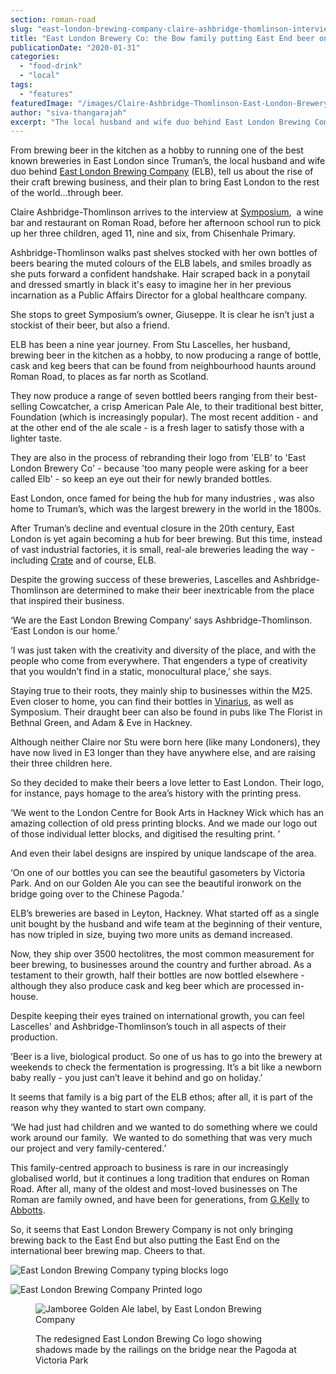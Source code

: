 ```yaml
---
section: roman-road
slug: "east-london-brewing-company-claire-ashbridge-thomlinson-interview"
title: "East London Brewery Co: the Bow family putting East End beer on the global map"
publicationDate: "2020-01-31"
categories: 
  - "food-drink"
  - "local"
tags: 
  - "features"
featuredImage: "/images/Claire-Ashbridge-Thomlinson-East-London-Brewery-6.jpg"
author: "siva-thangarajah"
excerpt: "The local husband and wife duo behind East London Brewing Company: from hobby to international brewery."
---
```


From brewing beer in the kitchen as a hobby to running one of the best known breweries in East London since Truman’s, the local husband and wife duo behind [East London Brewing Company](https://www.eastlondonbrewing.com) (ELB), tell us about the rise of their craft brewing business, and their plan to bring East London to the rest of the world...through beer. 

Claire Ashbridge-Thomlinson arrives to the interview at [Symposium](https://romanroadlondon.com/symposium-italian-restaurant-giuseppe-pollifrone-interview/),  a wine bar and restaurant on Roman Road, before her afternoon school run to pick up her three children, aged 11, nine and six, from Chisenhale Primary.  

Ashbridge-Thomlinson walks past shelves stocked with her own bottles of beers bearing the muted colours of the ELB labels, and smiles broadly as she puts forward a confident handshake. Hair scraped back in a ponytail and dressed smartly in black it's easy to imagine her in her previous incarnation as a Public Affairs Director for a global healthcare company.

She stops to greet Symposium’s owner, Giuseppe. It is clear he isn’t just a stockist of their beer, but also a friend.

ELB has been a nine year journey. From Stu Lascelles, her husband, brewing beer in the kitchen as a hobby, to now producing a range of bottle, cask and keg beers that can be found from neighbourhood haunts around Roman Road, to places as far north as Scotland. 

They now produce a range of seven bottled beers ranging from their best-selling Cowcatcher, a crisp American Pale Ale, to their traditional best bitter, Foundation (which is increasingly popular). The most recent addition - and at the other end of the ale scale - is a fresh lager to satisfy those with a lighter taste.

They are also in the process of rebranding their logo from 'ELB' to 'East London Brewery Co' - because 'too many people were asking for a beer called Elb' - so keep an eye out their for newly branded bottles.

East London, once famed for being the hub for many industries , was also home to Truman’s, which was the largest brewery in the world in the 1800s. 

After Truman’s decline and eventual closure in the 20th century, East London is yet again becoming a hub for beer brewing. But this time, instead of vast industrial factories, it is small, real-ale breweries leading the way - including [Crate](https://romanroadlondon.com/event/crate-brewerys-winter-escape-festival/) and of course, ELB. 

Despite the growing success of these breweries, Lascelles and Ashbridge-Thomlinson are determined to make their beer inextricable from the place that inspired their business. 

‘We are the East London Brewing Company’ says Ashbridge-Thomlinson. ‘East London is our home.’

‘I was just taken with the creativity and diversity of the place, and with the people who come from everywhere. That engenders a type of creativity that you wouldn’t find in a static, monocultural place,’ she says. 

Staying true to their roots, they mainly ship to businesses within the M25. Even closer to home, you can find their bottles in [Vinarius](https://romanroadlondon.com/vinarius-bringing-italian-french-now-english-wines-roman-road/), as well as Symposium. Their draught beer can also be found in pubs like The Florist in Bethnal Green, and Adam & Eve in Hackney. 

Although neither Claire nor Stu were born here (like many Londoners), they have now lived in E3 longer than they have anywhere else, and are raising their three children here. 

So they decided to make their beers a love letter to East London. Their logo, for instance, pays homage to the area’s history with the printing press. 

‘We went to the London Centre for Book Arts in Hackney Wick which has an amazing collection of old press printing blocks. And we made our logo out of those individual letter blocks, and digitised the resulting print. ’

And even their label designs are inspired by unique landscape of the area. 

‘On one of our bottles you can see the beautiful gasometers by Victoria Park. And on our Golden Ale you can see the beautiful ironwork on the bridge going over to the Chinese Pagoda.’

ELB’s breweries are based in Leyton, Hackney. What started off as a single unit bought by the husband and wife team at the beginning of their venture, has now tripled in size, buying two more units as demand increased. 

Now, they ship over 3500 hectolitres, the most common measurement for beer brewing, to businesses around the country and further abroad. As a testament to their growth, half their bottles are now bottled elsewhere - although they also produce cask and keg beer which are processed in-house. 

Despite keeping their eyes trained on international growth, you can feel Lascelles' and Ashbridge-Thomlinson’s touch in all aspects of their production. 

‘Beer is a live, biological product. So one of us has to go into the brewery at weekends to check the fermentation is progressing. It’s a bit like a newborn baby really - you just can’t leave it behind and go on holiday.’

It seems that family is a big part of the ELB ethos; after all, it is part of the reason why they wanted to start own company. 

‘We had just had children and we wanted to do something where we could work around our family.  We wanted to do something that was very much our project and very family-centered.’

This family-centred approach to business is rare in our increasingly globalised world, but it continues a long tradition that endures on Roman Road. After all, many of the oldest and most-loved businesses on The Roman are family owned, and have been for generations, from [G.Kelly](https://romanroadlondon.com/g-kelly-pie-mash-shop-working-class-food/) to [Abbotts](https://romanroadlondon.com/abbotts-flooring-family-interview/).

So, it seems that East London Brewery Company is not only bringing brewing back to the East End but also putting the East End on the international beer brewing map. Cheers to that.

![East London Brewing Company typing blocks logo](/images/East-London-Brewing-type-blocks-1024x683.jpg)

![East London Brewing Company Printed logo](/images/East-London-Brewery-printing-press-1024x683.jpg)

<figure>

![Jamboree Golden Ale label, by East London Brewing Company](/images/East-London-Brewery-Jamboree-label-1024x683.jpg)

<figcaption>

The redesigned East London Brewing Co logo showing shadows made by the railings on the bridge near the Pagoda at Victoria Park

</figcaption>

</figure>
